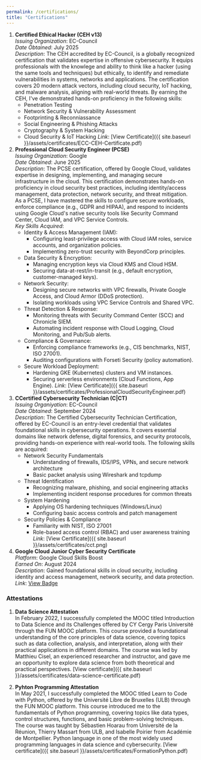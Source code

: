 ```yaml
---
permalink: /certifications/
title: "Certifications"
---
```

1. **Certified Ethical Hacker (CEH v13)**  
   *Issuing Organization*: EC-Council  
   *Date Obtained*: July 2025  
   *Description*: The CEH accredited by EC-Council, is a globally recognized certification that validates expertise in offensive cybersecurity. It equips professionals with the knowlege and ability to think like a hacker (using the same tools and techniques) but ethically, to identify and remediate vulnerabilities in systems, networks and applications. The certification covers 20 modern attack vectors, including cloud security, IoT hacking, and malware analysis, aligning with real-world threats. By earning the CEH, I've demonstrated hands-on proficiency in the following skills:
   - Penetration Testing
   - Network Security & Vulnerability Assessment
   - Footprinting & Reconniassance
   - Social Engineering & Phishing Attacks
   - Cryptography & System Hacking
   - Cloud Security & IoT Hacking
   *Link*: [View Certificate]({{ site.baseurl }}/assets/certificates/ECC-CEH-Certificate.pdf) 
2. **Professional Cloud Security Engineer (PCSE)**  
   *Issuing Organization*: Google  
   *Date Obtained*: June 2025  
   *Description*: The PCSE certification, offered by Google Cloud, validates expertise in designing, implementing, and managing secure infrastructure in the cloud. This certification demonstrates hands-on proficiency in cloud security best practices, including identity/access management, data protection, network security, and threat mitigation. As a PCSE, I have mastered the skills to configure secure workloads, enforce compliance (e.g., GDPR and HIPAA), and respond to incidents using Google Cloud's native security tools like Security Command Center, Cloud IAM, and VPC Service Controls.  
   *Key Skills Acquired*:
   - Identity & Access Management (IAM):
      - Configuring least-privilege access with Cloud IAM roles, service accounts, and organization policies.
      - Implementing zero-trust security with BeyondCorp principles.
   - Data Security & Encryption:
      - Managing encryption keys via Cloud KMS and Cloud HSM.
      - Securing data-at-rest/in-transit (e.g., default encryption, customer-managed keys).
   - Network Security:
      - Designing secure networks with VPC firewalls, Private Google Access, and Cloud Armor (DDoS protection).
      - Isolating workloads using VPC Service Controls and Shared VPC.
   - Threat Detection & Response:
      - Monitoring threats with Security Command Center (SCC) and Chronicle SIEM.
      - Automating incident response with Cloud Logging, Cloud Monitoring, and Pub/Sub alerts.
   - Compliance & Governance:
      - Enforcing compliance frameworks (e.g., CIS benchmarks, NIST, ISO 27001).
      - Auditing configurations with Forseti Security (policy automation).
   - Secure Workload Deployment:
      - Hardening GKE (Kubernetes) clusters and VM instances.
      - Securing serverless environments (Cloud Functions, App Engine).
   *Link*: [View Certificate]({{ site.baseurl }}/assets/certificates/ProfessionalCloudSecurityEngineer.pdf) 
3. **CCertified Cybersecurity Technician (C|CT)**  
   *Issuing Organiyation*: EC-Council  
   *Date Obtained*: September 2024  
   *Description*: The Certified Cybersecurity Technician Certification, offered by EC-Council is an entry-level credential that validates foundational skills in cybersecurity operations. It covers essential domains like network defense, digital forensics, and security protocols, providing hands-on experience with real-world tools. The following skills are acquired:
   - Network Security Fundamentals
      - Understanding of firewalls, IDS/IPS, VPNs, and secure network architecture
      - Basic packet analysis using Wireshark and tcpdump
   - Threat Identification
      - Recognizing malware, phishing, and social engineering attacks
      - Implementing incident response procedures for common threats
   - System Hardening
      - Applying OS hardening techniques (Windows/Linux)
      - Configuring basic access controls and patch management
   - Security Policies & Compliance
      - Familiarity with NIST, ISO 27001
      - Role-based access control (RBAC) and user awareness training  
   *Link*: [View Certificate]({{ site.baseurl }}/assets/certificates/cct.png) 
4. **Google Cloud Junior Cyber Security Certificate**  
   *Platform*:  Google Cloud Skills Boost  
   *Earned On*: August 2024  
   *Description*: Gained foundational skills in cloud security, including identity and access management, network security, and data protection.  
   *Link*: [View Badge](https://www.credly.com/badges/60f6fd27-1b18-464a-9fa4-c9586dfd437b)

### Attestations
1. **Data Science Attestation**   
In February 2022, I successfully completed the MOOC titled Introduction to Data Science and its Challenges offered by CY Cergy Paris Université through the FUN MOOC platform. This course provided a foundational understanding of the core principles of data science, covering topics such as data collection, analysis, and interpretation, along with their practical applications in different domains.
The course was led by Matthieu Cisel, an experienced researcher and instructor, and gave me an opportunity to explore data science from both theoretical and practical perspectives. [View certificate]({{ site.baseurl }}/assets/certificates/data-science-certificate.pdf)

2. **Pyhton Programming Attestation**  
In May 2021, I successfully completed the MOOC titled Learn to Code with Python, offered by the Université Libre de Bruxelles (ULB) through the FUN MOOC platform. This course introduced me to the fundamentals of Python programming, covering topics like data types, control structures, functions, and basic problem-solving techniques.
The course was taught by Sébastien Hoarau from Université de la Réunion, Thierry Massart from ULB, and Isabelle Poirier from Académie de Montpellier. Python language in one of the most widely used programming languages in data science and cybersecurity. [View certificate]({{ site.baseurl }}/assets/certificates/FormationPython.pdf)




